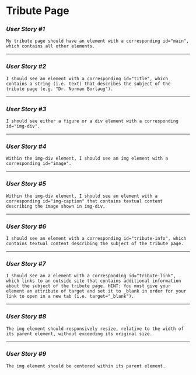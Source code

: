 # Tribute Page

### *User Story #1*
    My tribute page should have an element with a corresponding id="main", which contains all other elements.
***

### *User Story #2*
    I should see an element with a corresponding id="title", which contains a string (i.e. text) that describes the subject of the tribute page (e.g. "Dr. Norman Borlaug").
***

### *User Story #3*
    I should see either a figure or a div element with a corresponding id="img-div".
***

### *User Story #4*
    Within the img-div element, I should see an img element with a corresponding id="image".
***

### *User Story #5* 
    Within the img-div element, I should see an element with a corresponding id="img-caption" that contains textual content describing the image shown in img-div.
***

### *User Story #6* 
    I should see an element with a corresponding id="tribute-info", which contains textual content describing the subject of the tribute page.
***

### *User Story #7*
    I should see an a element with a corresponding id="tribute-link", which links to an outside site that contains additional information about the subject of the tribute page. HINT: You must give your element an attribute of target and set it to _blank in order for your link to open in a new tab (i.e. target="_blank").
***

### *User Story #8* 
    The img element should responsively resize, relative to the width of its parent element, without exceeding its original size.
***

### *User Story #9* 
    The img element should be centered within its parent element.
